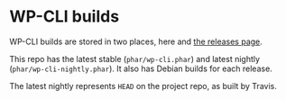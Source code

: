 # WP-CLI builds

WP-CLI builds are stored in two places, here and [the releases page](https://github.com/wp-cli/wp-cli/releases).

This repo has the latest stable (`phar/wp-cli.phar`) and latest nightly (`phar/wp-cli-nightly.phar`). It also has Debian builds for each release.

The latest nightly represents `HEAD` on the project repo, as built by Travis.
